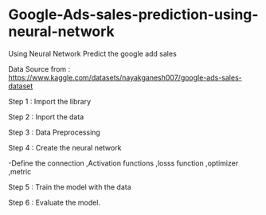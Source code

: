 # Google-Ads-sales-prediction-using-neural-network
Using Neural Network Predict the google add sales


Data Source from : https://www.kaggle.com/datasets/nayakganesh007/google-ads-sales-dataset

Step 1 : Import the library 

Step 2 : Inport the data 

Step 3 : Data Preprocessing 

Step 4 : Create the neural network 

-Define the connection ,Activation functions ,losss function ,optimizer ,metric

Step 5 : Train the model with the data 

Step 6 : Evaluate the model.
